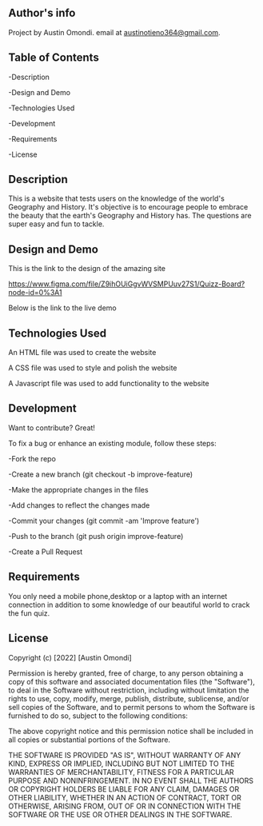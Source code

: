 ## Author's info
Project by Austin Omondi. email at austinotieno364@gmail.com.
## Table of Contents
  -Description
  
  -Design and Demo
  
  -Technologies Used
  
  -Development
  
  -Requirements
  
  -License
  
  ## Description
  This is a website that tests users on the knowledge of the world's Geography and History.
  It's objective is to encourage people to embrace the beauty that the earth's Geography and History has.
  The questions are super easy and fun to tackle.
  
  ## Design and Demo
This is the link to the design of the amazing site

https://www.figma.com/file/Z9ihOUiGgvWVSMPUuv27S1/Quizz-Board?node-id=0%3A1

Below is the link to the live demo

## Technologies Used
An HTML file was used to create the website

A CSS file was used to style and polish the website

A Javascript file was used to add functionality to the website

## Development
Want to contribute? Great!

To fix a bug or enhance an existing module, follow these steps:

-Fork the repo

-Create a new branch (git checkout -b improve-feature)

-Make the appropriate changes in the files

-Add changes to reflect the changes made

-Commit your changes (git commit -am 'Improve feature')

-Push to the branch (git push origin improve-feature)

-Create a Pull Request

## Requirements
You only need a mobile phone,desktop or a laptop with an internet connection in addition to 
some knowledge of our beautiful world to crack the fun quiz.

## License
Copyright (c) [2022] [Austin Omondi]

Permission is hereby granted, free of charge, to any person obtaining a copy of this software and associated documentation files (the "Software"), to deal in the Software without restriction, including without limitation the rights to use, copy, modify, merge, publish, distribute, sublicense, and/or sell copies of the Software, and to permit persons to whom the Software is furnished to do so, subject to the following conditions:

The above copyright notice and this permission notice shall be included in all copies or substantial portions of the Software.

THE SOFTWARE IS PROVIDED "AS IS", WITHOUT WARRANTY OF ANY KIND, EXPRESS OR IMPLIED, INCLUDING BUT NOT LIMITED TO THE WARRANTIES OF MERCHANTABILITY, FITNESS FOR A PARTICULAR PURPOSE AND NONINFRINGEMENT. IN NO EVENT SHALL THE AUTHORS OR COPYRIGHT HOLDERS BE LIABLE FOR ANY CLAIM, DAMAGES OR OTHER LIABILITY, WHETHER IN AN ACTION OF CONTRACT, TORT OR OTHERWISE, ARISING FROM, OUT OF OR IN CONNECTION WITH THE SOFTWARE OR THE USE OR OTHER DEALINGS IN THE SOFTWARE.

